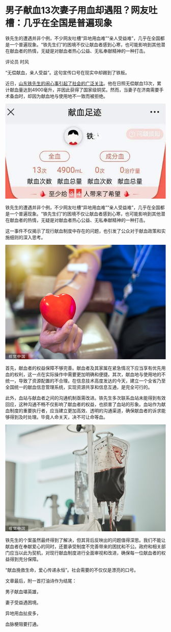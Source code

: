 # 男子献血13次妻子用血却遇阻？网友吐槽：几乎在全国是普遍现象

铁先生的遭遇并非个例，不少网友吐槽“异地用血难”“亲人受益难”，几乎在全国都是一个普遍现象。“铁先生们”的困境不仅让献血者感到心寒，也可能影响到其他潜在献血者的热情，无疑是对献血者热心公益、无私奉献精神的一种打击。

评论员 时风

“无偿献血，亲人受益”。这句宣传口号在现实中却踢到了铁板。

近日，[山东铁先生的闹心事引起了社会的广泛关注](https://news.qq.com/rain/a/20240414A060W400)。他在日照无偿献血13次，累计献血量达到4900毫升，并因此获得了国家级铜奖。然而，当妻子在济南需要手术备血时，却因为献血地与使用地不一致而被拒绝。

![9c45dd3944a40ede85d195f16f76279f.jpg](https://raw.githubusercontent.com/qqhsx/qqnews_image/main/2024/04/15/男子献血13次妻子用血却遇阻？网友吐槽：几乎在全国是普遍现象/9c45dd3944a40ede85d195f16f76279f.jpg)

铁先生的遭遇并非个例，不少网友吐槽“异地用血难”“亲人受益难”，几乎在全国都是一个普遍现象。“铁先生们”的困境不仅让献血者感到心寒，也可能影响到其他潜在献血者的热情，无疑是对献血者热心公益、无私奉献精神的一种打击。

这一事件不仅揭示了现行献血制度中存在的问题，也引发了公众对于献血政策和实施细则的深入思考。

![d09fa26b0a0d9fdc2f1e0d371b724653.jpg](https://raw.githubusercontent.com/qqhsx/qqnews_image/main/2024/04/15/男子献血13次妻子用血却遇阻？网友吐槽：几乎在全国是普遍现象/d09fa26b0a0d9fdc2f1e0d371b724653.jpg)

首先，献血者的权益保障不够完善。献血者及其家属在紧急情况下应当享有优先用血的权利，这一点在实际操作中需要更加明确和便捷。其次，献血地与使用地的不统一，导致了资源配置的不合理。在信息技术高度发达的今天，建立一个全省乃至全国统一的献血信息管理系统，实现资源共享和信息互通，是完全可行的。

此外，血站与献血者之间的沟通机制亟需改进。铁先生多次联系血站未能得到有效回应，这种沟通不畅不仅影响了献血者的权益，也损害了血站的形象。血站作为献血制度的重要执行者，应当建立更加高效、透明的沟通渠道，确保献血者的诉求能够得到及时处理。毕竟人命关天，决不可让命等血。

![0645f6cc91a6d26bdca15cf7293048a4.jpg](https://raw.githubusercontent.com/qqhsx/qqnews_image/main/2024/04/15/男子献血13次妻子用血却遇阻？网友吐槽：几乎在全国是普遍现象/0645f6cc91a6d26bdca15cf7293048a4.jpg)

铁先生的个案虽然最终得到了解决，但其背后反映出的问题值得深思。我们不能让献血者在奉献爱心的同时，还要承受制度不完善带来的困扰和不公。政府和相关部门应当以此为契机，对现行献血制度进行全面审视和改进，确保每一位献血者的权益得到充分保障。

“献血挽救生命，爱心传递永恒”。社会需要的不仅仅是漂亮的口号。

文章最后，附一首打油诗作为结尾：

男子献血堪英雄，

妻子受益遇困境。

异地用血扯皮多，

血脉梗阻要打通。

